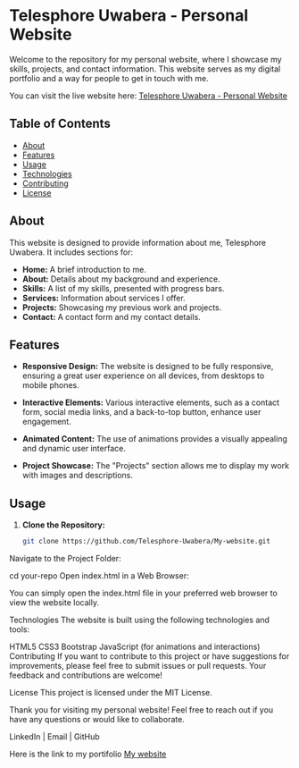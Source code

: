 # Telesphore Uwabera - Personal Website

Welcome to the repository for my personal website, where I showcase my skills, projects, and contact information. This website serves as my digital portfolio and a way for people to get in touch with me.

You can visit the live website here: [Telesphore Uwabera - Personal Website](https://uwaberatelesphore.netlify.app/)

## Table of Contents

- [About](#about)
- [Features](#features)
- [Usage](#usage)
- [Technologies](#technologies)
- [Contributing](#contributing)
- [License](#license)

## About

This website is designed to provide information about me, Telesphore Uwabera. It includes sections for:

- **Home:** A brief introduction to me.
- **About:** Details about my background and experience.
- **Skills:** A list of my skills, presented with progress bars.
- **Services:** Information about services I offer.
- **Projects:** Showcasing my previous work and projects.
- **Contact:** A contact form and my contact details.

## Features

- **Responsive Design:** The website is designed to be fully responsive, ensuring a great user experience on all devices, from desktops to mobile phones.

- **Interactive Elements:** Various interactive elements, such as a contact form, social media links, and a back-to-top button, enhance user engagement.

- **Animated Content:** The use of animations provides a visually appealing and dynamic user interface.

- **Project Showcase:** The "Projects" section allows me to display my work with images and descriptions.

## Usage

1. **Clone the Repository:**

   ```bash
   git clone https://github.com/Telesphore-Uwabera/My-website.git
Navigate to the Project Folder:

cd your-repo
Open index.html in a Web Browser:

You can simply open the index.html file in your preferred web browser to view the website locally.

Technologies
The website is built using the following technologies and tools:

HTML5
CSS3
Bootstrap
JavaScript (for animations and interactions)
Contributing
If you want to contribute to this project or have suggestions for improvements, please feel free to submit issues or pull requests. Your feedback and contributions are welcome!

License
This project is licensed under the MIT License.

Thank you for visiting my personal website! Feel free to reach out if you have any questions or would like to collaborate.

LinkedIn | Email | GitHub

Here is the link to my portifolio [My website](https://uwaberatelesphore.netlify.app/)
